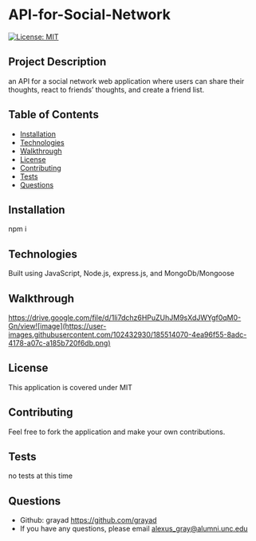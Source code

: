# API-for-Social-Network

  [![License: MIT](https://img.shields.io/badge/License-MIT-yellow.svg)](https://opensource.org/licenses/MIT)

  ## Project Description
  an API for a social network web application where users can share their thoughts, react to friends’ thoughts, and create a friend list. 
    
  ## Table of Contents
  - [Installation](#installation)
  - [Technologies](#technologies)
  - [Walkthrough](#walkthrough)
  - [License](#license)
  - [Contributing](#contributing)
  - [Tests](#tests)
  - [Questions](#questions)

  ## Installation
  npm i

  ## Technologies
  Built using JavaScript, Node.js, express.js, and MongoDb/Mongoose
  

  ## Walkthrough
  https://drive.google.com/file/d/1li7dchz6HPuZUhJM9sXdJWYgf0qM0-Gn/view![image](https://user-images.githubusercontent.com/102432930/185514070-4ea96f55-8adc-4178-a07c-a185b720f6db.png)
  
  ## License
  This application is covered under MIT

  ## Contributing
  Feel free to fork the application and make your own contributions.

  ## Tests
  no tests at this time

  ## Questions
  - Github: grayad https://github.com/grayad
  - If you have any questions, please email alexus_gray@alumni.unc.edu
  

